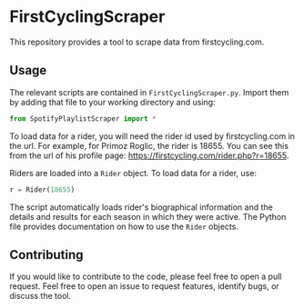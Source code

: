 # FirstCyclingScraper

This repository provides a tool to scrape data from firstcycling.com.

## Usage
The relevant scripts are contained in `FirstCyclingScraper.py`. Import them by adding that file to your working directory and using:
```python
from SpotifyPlaylistScraper import *
```

To load data for a rider, you will need the rider id used by firstcycling.com in the url.
For example, for Primoz Roglic, the rider is 18655.
You can see this from the url of his profile page: https://firstcycling.com/rider.php?r=18655.

Riders are loaded into a `Rider` object. To load data for a rider, use:
```python
r = Rider(18655)
```

The script automatically loads rider's biographical information and the details and results for each season in which they were active.
The Python file provides documentation on how to use the `Rider` objects.

## Contributing
If you would like to contribute to the code, please feel free to open a pull request. Feel free to open an issue to request features, identify bugs, or discuss the tool.
